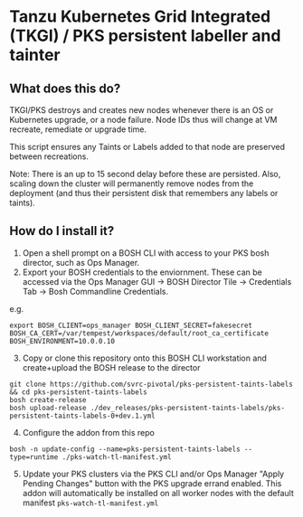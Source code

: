 # Tanzu Kubernetes Grid Integrated (TKGI) / PKS  persistent labeller and tainter

## What does this do?

TKGI/PKS destroys and creates new nodes whenever there is an OS or Kubernetes upgrade, or a node failure.  Node IDs thus will change at VM recreate, remediate or upgrade time. 

This script ensures any Taints or Labels added to that node are preserved between recreations.  

Note:  There is an up to 15 second delay before these are persisted.   Also, scaling down the cluster will permanently remove nodes from the deployment (and thus their persistent disk that remembers any labels or taints).

## How do I install it?

1. Open a shell prompt on a BOSH CLI with access to your PKS bosh director, such as Ops Manager.
2. Export your BOSH credentials to the enviornment.  These can be accessed via the Ops Manager GUI -> BOSH Director Tile -> Credentials Tab -> Bosh Commandline Credentials.    

e.g.
```
export BOSH_CLIENT=ops_manager BOSH_CLIENT_SECRET=fakesecret BOSH_CA_CERT=/var/tempest/workspaces/default/root_ca_certificate  BOSH_ENVIRONMENT=10.0.0.10
```
3. Copy or clone this repository onto this BOSH CLI workstation and create+upload the BOSH release to the director

```
git clone https://github.com/svrc-pivotal/pks-persistent-taints-labels && cd pks-persistent-taints-labels
bosh create-release
bosh upload-release ./dev_releases/pks-persistent-taints-labels/pks-persistent-taints-labels-0+dev.1.yml 

```
4. Configure the addon from this repo
```
bosh -n update-config --name=pks-persistent-taints-labels --type=runtime ./pks-watch-tl-manifest.yml
```
5. Update your PKS clusters via the PKS CLI and/or Ops Manager "Apply Pending Changes" button with the PKS upgrade errand enabled.  This addon will automatically be installed on all worker nodes with the default manifest `pks-watch-tl-manifest.yml`



